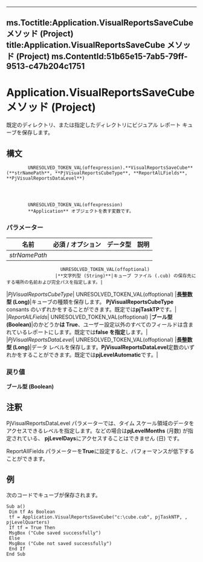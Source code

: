 

---
ms.Toctitle:Application.VisualReportsSaveCube メソッド (Project)
title:Application.VisualReportsSaveCube メソッド (Project)
ms.ContentId:51b65e15-7ab5-79ff-9513-c47b204c1751
---
# Application.VisualReportsSaveCube メソッド (Project)




既定のディレクトリ、または指定したディレクトリにビジュアル レポート キューブを保存します。

## 構文

            UNRESOLVED_TOKEN_VAL(offexpression).**VisualReportsSaveCube**(**strNamePath**, **PjVisualReportsCubeType**, **ReportAlLFields**, **PjVisualReportsDataLevel**)




            UNRESOLVED_TOKEN_VAL(offexpression)
            **Application** オブジェクトを表す変数です。

### パラメーター

|**名前**|**必須 / オプション**|**データ型**|**説明**|
|---|---|---|---|
|*strNamePath*|
                        UNRESOLVED_TOKEN_VAL(offoptional)
                      |**文字列型 (String)**|キューブ ファイル (.cub) の保存先にする場所の名前および完全パスを指定します。|
|*PjVisualReportsCubeType*|
                        UNRESOLVED_TOKEN_VAL(offoptional)
                      |**長整数型 (Long)**|キューブの種類を保存します。 **PjVisualReportsCubeType** consants のいずれかをすることができます。既定では**pjTaskTP**です。|
|*ReportAlLFields*|
                        UNRESOLVED_TOKEN_VAL(offoptional)
                      |**ブール型 (Boolean)**|のかどうか**は True**、ユーザー設定以外のすべてのフィールドは含まれているレポートにします。既定では**false を指定**します。|
|*PjVisualReportsDataLevel*|
                        UNRESOLVED_TOKEN_VAL(offoptional)
                      |**長整数型 (Long)**|データ レベルを保存します。**PjVisualReportsDataLevel**定数のいずれかをすることができます。既定では**pjLevelAutomatic**です。|



### 戻り値
**ブール型 (Boolean)**





## 注釈
PjVisualReportsDataLevel パラメーターでは、タイム スケール領域のデータをアクセスできるレベルを指定します。などの場合は**pjLevelMonths** (月数) が指定されている、 **pjLevelDays**にアクセスすることはできません (日) です。



ReportAllFields パラメーターを**True**に設定すると、パフォーマンスが低下することができます。



## 例
次のコードでキューブが保存されます。

```vba
Sub a() 
 Dim tf As Boolean 
 tf = Application.VisualReportsSaveCube("c:\cube.cub", pjTaskNTP, , pjLevelQuarters) 
 If tf = True Then 
 MsgBox ("Cube saved successfully") 
 Else 
 MsgBox ("Cube not saved successfully") 
 End If 
End Sub 

```





